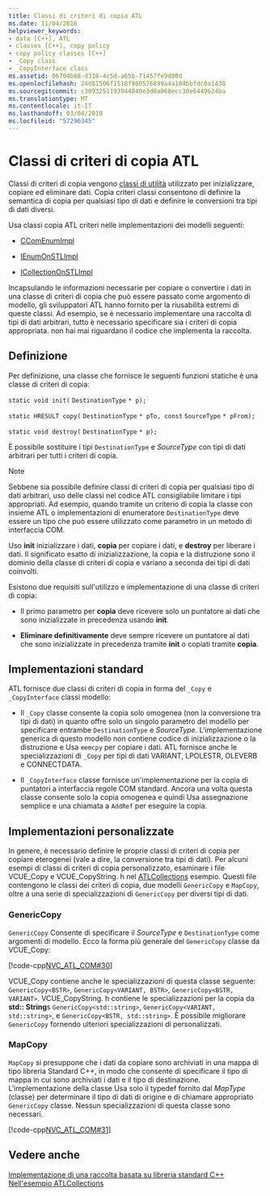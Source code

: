 ```yaml
---
title: Classi di criteri di copia ATL
ms.date: 11/04/2016
helpviewer_keywords:
- data [C++], ATL
- classes [C++], copy policy
- copy policy classes [C++]
- _Copy class
- _CopyInterface class
ms.assetid: 06704b68-d318-4c5d-a65b-71457fe9d00d
ms.openlocfilehash: 24d81506f1518f980576899a4a104bbfdc0a1438
ms.sourcegitcommit: c3093251193944840e3d0a068ecc30e6449624ba
ms.translationtype: MT
ms.contentlocale: it-IT
ms.lasthandoff: 03/04/2019
ms.locfileid: "57296345"
---
```

# <a name="atl-copy-policy-classes"></a>Classi di criteri di copia ATL

Classi di criteri di copia vengono [classi di utilità](../atl/utility-classes.md) utilizzato per inizializzare, copiare ed eliminare dati. Copia criteri classi consentono di definire la semantica di copia per qualsiasi tipo di dati e definire le conversioni tra tipi di dati diversi.

Usa classi copia ATL criteri nelle implementazioni dei modelli seguenti:

- [CComEnumImpl](../atl/reference/ccomenumimpl-class.md)

- [IEnumOnSTLImpl](../atl/reference/ienumonstlimpl-class.md)

- [ICollectionOnSTLImpl](../atl/reference/icollectiononstlimpl-class.md)

Incapsulando le informazioni necessarie per copiare o convertire i dati in una classe di criteri di copia che può essere passato come argomento di modello, gli sviluppatori ATL hanno fornito per la riusabilità estremi di queste classi. Ad esempio, se è necessario implementare una raccolta di tipi di dati arbitrari, tutto è necessario specificare sia i criteri di copia appropriata. non hai mai riguardano il codice che implementa la raccolta.

## <a name="definition"></a>Definizione

Per definizione, una classe che fornisce le seguenti funzioni statiche è una classe di criteri di copia:

`static void init(` `DestinationType` `* p);`

`static HRESULT copy(` `DestinationType` `* pTo, const`  `SourceType` `* pFrom);`

`static void destroy(` `DestinationType` `* p);`

È possibile sostituire i tipi `DestinationType` e *SourceType* con tipi di dati arbitrari per tutti i criteri di copia.

> [!NOTE]
>  Sebbene sia possibile definire classi di criteri di copia per qualsiasi tipo di dati arbitrari, uso delle classi nel codice ATL consigliabile limitare i tipi appropriati. Ad esempio, quando tramite un criterio di copia la classe con insieme ATL o implementazioni di enumeratore `DestinationType` deve essere un tipo che può essere utilizzato come parametro in un metodo di interfaccia COM.

Uso **init** inizializzare i dati, **copia** per copiare i dati, e **destroy** per liberare i dati. Il significato esatto di inizializzazione, la copia e la distruzione sono il dominio della classe di criteri di copia e variano a seconda dei tipi di dati coinvolti.

Esistono due requisiti sull'utilizzo e implementazione di una classe di criteri di copia:

- Il primo parametro per **copia** deve ricevere solo un puntatore ai dati che sono inizializzate in precedenza usando **init**.

- **Eliminare definitivamente** deve sempre ricevere un puntatore ai dati che sono inizializzate in precedenza tramite **init** o copiati tramite **copia**.

## <a name="standard-implementations"></a>Implementazioni standard

ATL fornisce due classi di criteri di copia in forma del `_Copy` e `_CopyInterface` classi modello:

- Il `_Copy` classe consente la copia solo omogenea (non la conversione tra tipi di dati) in quanto offre solo un singolo parametro del modello per specificare entrambe `DestinationType` e *SourceType*. L'implementazione generica di questo modello non contiene codice di inizializzazione o la distruzione e Usa `memcpy` per copiare i dati. ATL fornisce anche le specializzazioni di `_Copy` per tipi di dati VARIANT, LPOLESTR, OLEVERB e CONNECTDATA.

- Il `_CopyInterface` classe fornisce un'implementazione per la copia di puntatori a interfaccia regole COM standard. Ancora una volta questa classe consente solo la copia omogenea e quindi Usa assegnazione semplice e una chiamata a `AddRef` per eseguire la copia.

## <a name="custom-implementations"></a>Implementazioni personalizzate

In genere, è necessario definire le proprie classi di criteri di copia per copiare eterogenei (vale a dire, la conversione tra tipi di dati). Per alcuni esempi di classi di criteri di copia personalizzato, esaminare i file VCUE_Copy e VCUE_CopyString. h nel [ATLCollections](../visual-cpp-samples.md) esempio. Questi file contengono le classi dei criteri di copia, due modelli `GenericCopy` e `MapCopy`, oltre a una serie di specializzazioni di `GenericCopy` per diversi tipi di dati.

### <a name="genericcopy"></a>GenericCopy

`GenericCopy` Consente di specificare il *SourceType* e `DestinationType` come argomenti di modello. Ecco la forma più generale del `GenericCopy` classe da VCUE_Copy:

[!code-cpp[NVC_ATL_COM#30](../atl/codesnippet/cpp/atl-copy-policy-classes_1.h)]

VCUE_Copy contiene anche le specializzazioni di questa classe seguente: `GenericCopy<BSTR>`, `GenericCopy<VARIANT, BSTR>`, `GenericCopy<BSTR, VARIANT>`. VCUE_CopyString. h contiene le specializzazioni per la copia da **std:: String**s `GenericCopy<std::string>`, `GenericCopy<VARIANT, std::string>`, e `GenericCopy<BSTR, std::string>`. È possibile migliorare `GenericCopy` fornendo ulteriori specializzazioni di personalizzati.

### <a name="mapcopy"></a>MapCopy

`MapCopy` si presuppone che i dati da copiare sono archiviati in una mappa di tipo libreria Standard C++, in modo che consente di specificare il tipo di mappa in cui sono archiviati i dati e il tipo di destinazione. L'implementazione della classe Usa solo il typedef fornito dal *MapType* (classe) per determinare il tipo di dati di origine e di chiamare appropriato `GenericCopy` classe. Nessun specializzazioni di questa classe sono necessari.

[!code-cpp[NVC_ATL_COM#31](../atl/codesnippet/cpp/atl-copy-policy-classes_2.h)]

## <a name="see-also"></a>Vedere anche

[Implementazione di una raccolta basata su libreria standard C++](../atl/implementing-an-stl-based-collection.md)<br/>
[Nell'esempio ATLCollections](../visual-cpp-samples.md)
